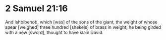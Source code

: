 # 2 Samuel 21:16

And Ishbibenob, which [was] of the sons of the giant, the weight of whose spear [weighed] three hundred [shekels] of brass in weight, he being girded with a new [sword], thought to have slain David.